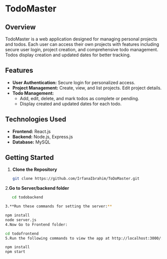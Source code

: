 # TodoMaster

## Overview

TodoMaster is a web application designed for managing personal projects and todos. Each user can access their own projects with features including secure user login, project creation, and comprehensive todo management. Todos display creation and updated dates for better tracking.

## Features

- **User Authentication:** Secure login for personalized access.
- **Project Management:** Create, view, and list projects. Edit project details.
- **Todo Management:** 
  - Add, edit, delete, and mark todos as complete or pending.
  - Display created and updated dates for each todo.

## Technologies Used

- **Frontend:** React.js
- **Backend:** Node.js, Express.js
- **Database:** MySQL

## Getting Started

1. **Clone the Repository**

   ```bash
   git clone https://github.com/IrfanaIbrahim/ToDoMaster.git

2.**Go to Server/backend folder**

```bash
   cd todobackend

3.**Run these commands for setting the server:**

npm install
node server.js
4.Now Go to Frontend folder:

cd todofrontend
5.Run the following commands to view the app at http://localhost:3000/:

npm install
npm start
